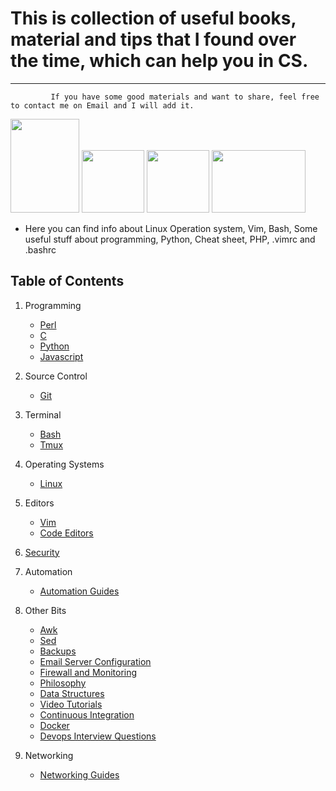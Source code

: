 # This is collection of useful books, material and tips that I found over the time, which can help you in CS. 
------

             If you have some good materials and want to share, feel free to contact me on Email and I will add it.

<img src="http://www.unixstickers.com/image/data/stickers/binbash/Bash-new.sh.png" width="110" height="150">                          <img src="https://upload.wikimedia.org/wikipedia/commons/9/9f/Vimlogo.svg" width="100" height="100">                                 <img src="https://mustafasadiq0.files.wordpress.com/2015/08/zen-of-python-poster-a3.png?w=982" width="100" height="100">               <img src="http://logos-download.com/wp-content/uploads/2016/03/Cisco_logo_emblem_logotype.png" width="150" height="100">

* Here you can find info about Linux Operation system, Vim, Bash, Some useful stuff about programming, Python, Cheat sheet, PHP, .vimrc and .bashrc


Table of Contents
-----------------

  1. Programming

      - [Perl](#perl)
      - [C](#c)
      - [Python](#python-guides-and-scripts)
      - [Javascript](#javascript)
      
  2. Source Control
     - [Git](#git)

  3. Terminal
     - [Bash](#bash-guides-and-scripts)
     - [Tmux](#tmux)

  4. Operating Systems
     - [Linux](#linux)

  5. Editors
     - [Vim](#vim)
     - [Code Editors](#code-editors)
  
  6. [Security](#security)
     
  7. Automation
      - [Automation Guides](#automation-guides)

  8. Other Bits
      - [Awk](#awk)
      - [Sed](#sed)
      - [Backups](#backups)
      - [Email Server Configuration](#email-server-configuration)
      - [Firewall and Monitoring](#firewall-and-monitoring)
      - [Philosophy](#philosophy)
      - [Data Structures](#data-structures)
      - [Video Tutorials](#video-tutorials)
      - [Continuous Integration](#continuous-integration)
      - [Docker](#docker)
      - [Devops Interview Questions](#devops-interview-questions)
      
  9. Networking
      - [Networking Guides](#networking-guides)
